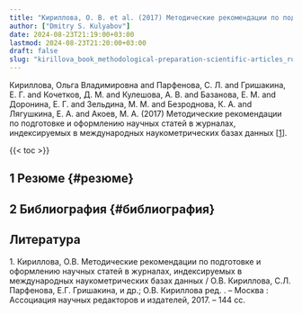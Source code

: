 ```yaml
---
title: "Кириллова, О. В. et al. (2017) Методические рекомендации по подготовке и оформлению научных статей в журналах, индексируемых в международных наукометрических базах данных"
author: ["Dmitry S. Kulyabov"]
date: 2024-08-23T21:19:00+03:00
lastmod: 2024-08-23T21:20:00+03:00
draft: false
slug: "kirillova_book_methodological-preparation-scientific-articles_ru"
---
```


Кириллова, Ольга Владимировна and Парфенова, С. Л. and Гришакина, Е. Г. and Кочетков, Д. М. and Кулешова, А. В. and Базанова, Е. М. and Доронина, Е. Г. and Зельдина, М. М. and Безроднова, К. А. and Лягушкина, Е. А. and Акоев, М. А. (2017) Методические рекомендации по подготовке и оформлению научных статей в журналах, индексируемых в международных наукометрических базах данных  [<a href="#citeproc_bib_item_1">1</a>].

<!--more-->

{{< toc >}}


## <span class="section-num">1</span> Резюме {#резюме}


## <span class="section-num">2</span> Библиография {#библиография}

## Литература

<div class="csl-bib-body">
  <div class="csl-entry"><a id="citeproc_bib_item_1"></a>1.	Кириллова, О.В. Методические рекомендации по подготовке и оформлению научных статей в журналах, индексируемых в международных наукометрических базах данных / О.В. Кириллова, С.Л. Парфенова, Е.Г. Гришакина, и др.; О.В. Кириллова ред. . – Москва : Ассоциация научных редакторов и издателей, 2017. – 144 сс.</div>
</div>
